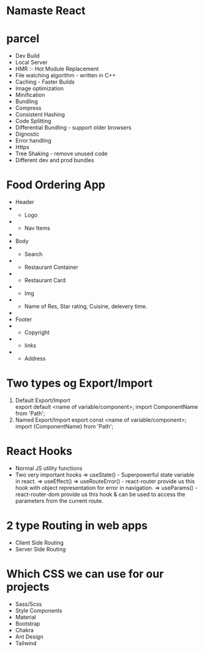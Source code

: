 # Namaste React

# parcel

- Dev Build
- Local Server
- HMR :- Hot Module Replacement
- File watching algorithm - written in C++
- Caching - Faster Builds
- Image optimization
- Minification
- Bundling
- Compress
- Consistent Hashing
- Code Splitting
- Differential Bundling - support older browsers
- Dignostic
- Error handling
- Https
- Tree Shaking - remove unused code
- Different dev and prod bundles

# Food Ordering App

- Header
- - Logo
- - Nav Items
-
- Body
- - Search
- - Restaurant Container
- - Restaurant Card
- - Img
- - Name of Res, Star rating, Cuisine, delevery time.
-
- Footer
- - Copyright
- - links
- - Address

# Two types og Export/Import

1. Default Export/Import  
   export default <name of variable/component>;
   import ComponentName from 'Path';
2. Named Export/Import
   export const <name of variable/component>;
   import {ComponentName} from 'Path';

# React Hooks

- Normal JS utility functions
- Two very important hooks
  => useState() - Superpowerful state variable in react.
  => useEffect()
  => useRouteError() - react-router provide us this hook with object representation for error in navigation.
  => useParams() - react-router-dom provide us this hook & can be used to access the parameters from the current route.

# 2 type Routing in web apps

- Client Side Routing
- Server Side Routing

# Which CSS we can use for our projects

- Sass/Scss
- Style Components
- Material
- Bootstrap
- Chakra
- Ant Design
- Tailwind

